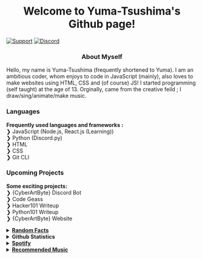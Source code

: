  <body>
      <h1 style="text-align:center">Welcome to Yuma-Tsushima's Github page!</h1>
      <p></p>
   </body>
   
[![Support](https://img.shields.io/badge/Support-Buy%20us%20a%20Pizza-orange.svg?style=for-the-badge&logo=patreon)](https://www.patreon.com/Order_of_the_Black_Knights_C2_bot)
[![Discord](https://img.shields.io/badge/C2's%20Place-Join%20us%20for%20a%20chat-blue.svg?style=for-the-badge&logo=discord)](https://disboard.org/server/711260885531885648)
   

<body>
      <h3 style="text-align:center">About Myself</h3>
      <p>Hello, my name is Yuma-Tsushima (frequently shortened to Yuma). I am an ambitious coder, whom enjoys to code in JavaScript (mainly), also loves to make websites using HTML, CSS and (of course) JS! I started programming (self taught) at the age of 13. Orginally, came from the creative feild ; I draw/sing/animate/make music. </p>
   </body>


### Languages

<b> Frequently used languages and frameworks :</b> <br>
❯ JavaScript (Node.js, React.js (Learning)) <br>
❯ Python (Discord.py) <br>
❯ HTML <br>
❯ CSS <br>
❯ Git CLI <br>



### Upcoming Projects

<b> Some exciting  projects: </b> <br>
❯ {CyberArtByte} Discord Bot <br>
❯ Code Geass <br>
❯ Hacker101 Writeup <br>
❯ Python101 Writeup <br>
❯ {CyberArtByte} Website <br>



<details>
 <summary> <u><b> Random Facts </u></b> </summary>
  
 ```javascript
const Yuma-Tsushima = {
    pronouns: "He" | "Him", //yes
    code: ["Javascript", "Python", "Bash", "Shell"], 
    os: ["Windows 10", "Linux","Android"],
    linux: {
       distros: ["Ubuntu","Parrot"],
    askMeAbout: ["web dev", "tech", "anime", "music", "artwork", "animation","Ctfs","Bughunting"],
    technologies: {
       artSoftware: ["Kirta","Autodesk","Medibang"],
       backEnd: {
            js: ["node"],
        },
    },
    music: ["Classical", "Electronic","Vocaloid","Rock","EDM","Nightcore","Dubstep"],
    funFact: "If the King doesn't move his subordinates won't follow", //All hail Lelouch!!!
    quote: "It's a lie of living, life's a lie" 
};
```
  </details>              
  
 

<div align="left">
<details>
  <summary><b>Github Statistics</b></summary>
   <img src="https://github.com/Yuma-Tsushima07/Yuma-Tsushima07/blob/master/github-metrics.svg" />
<br><br>
    <p align="left"><img src="https://github-readme-stats.vercel.app/api/top-langs/?username=Yuma-Tsushima07&langs_count=10&theme=dark&layout=compact" alt="Yuma-Tsushima07:: Top Langs" /></p>
  
  <p align="left"><img src="https://github-readme-stats.vercel.app/api?username=Yuma-Tsushima07&show_icons=true&theme=dark" alt="Yuma-Tsushima07 :: Profile Stats" /></p>
  <!--START_SECTION:activity-->
  <!--END_SECTION:activity-->
</details>
   </div>
   
   
   
   <details>
  <summary> <u><b> Spotify </u></b> </summary>
  
[![Spotify](https://novatorem-git-master.yuma-tsushima07.vercel.app//api/spotify)](https://open.spotify.com/user/Yuma-Tsushima07)
</details>

<details>
  <summary> <u><b> Recommended Music </u></b> </summary>
 <!-- YOUTUBE:START -->
 <!-- YOUTUBE:END -->
